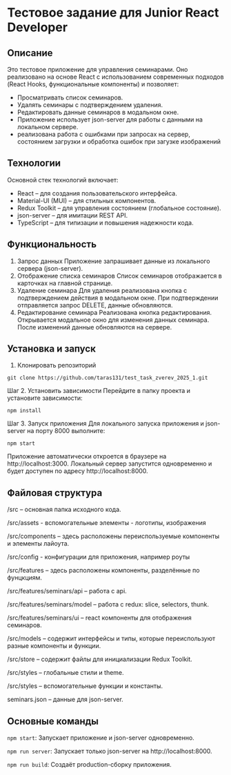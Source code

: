 # Тестовое задание для Junior React Developer

## Описание
Это тестовое приложение для управления семинарами. Оно реализовано на основе React с использованием современных подходов (React Hooks, функциональные компоненты) и позволяет:

- Просматривать список семинаров.
- Удалять семинары с подтверждением удаления.
- Редактировать данные семинаров в модальном окне.
- Приложение использует json-server для работы с данными на локальном сервере.
- реализована работа с ошибками при запросах на сервер, состоянием загрузки и обработка ошибок при загузке 
изображений

## Технологии
Основной стек технологий включает:

- React – для создания пользовательского интерфейса.
- Material-UI (MUI) – для стильных компонентов.
- Redux Toolkit – для управления состоянием (глобальное состояние).
- json-server – для имитации REST API.
- TypeScript – для типизации и повышения надежности кода.

## Функциональность

1. Запрос данных
   Приложение запрашивает данные из локального сервера (json-server).
2. Отображение списка семинаров
   Список семинаров отображается в карточках на главной странице.
3. Удаление семинара
   Для удаления реализована кнопка с подтверждением действия в модальном окне.
   При подтверждении отправляется запрос DELETE, данные обновляются.
4. Редактирование семинара
   Реализована кнопка редактирования.
   Открывается модальное окно для изменения данных семинара.
   После изменений данные обновляются на сервере.

## Установка и запуск

1. Клонировать репозиторий

`git clone https://github.com/taras131/test_task_zverev_2025_1.git`

Шаг 2. Установить зависимости
Перейдите в папку проекта и установите зависимости:

`npm install`


Шаг 3. Запуск приложения
Для локального запуска приложения и json-server на порту 8000 выполните:

`npm start`

Приложение автоматически откроется в браузере на http://localhost:3000.
Локальный сервер запустится одновременно и будет доступен по адресу http://localhost:8000.

## Файловая структура

/src – основная папка исходного кода.

/src/assets - вспомогательные элементы - логотипы, изображения

/src/components – здесь расположены переиспользуемые компоненты и элементы лайоута.

/src/config - конфигурации для приложения, например роуты

/src/features – здесь расположены компоненты, разделённые по фунцкциям.

/src/features/seminars/api – работа с api.

/src/features/seminars/model – работа с redux: slice, selectors, thunk.

/src/features/seminars/ui – react компоненты для отображения семинаров.

/src/models – содержит интерфейсы и типы, которые переиспользуют разные компоненты и функции.

/src/store – содержит файлы для инициализации Redux Toolkit.

/src/styles – глобальные стили и theme.

/src/styles – вспомогательные функции и константы.

seminars.json – данные для json-server.


## Основные команды
`npm start`: Запускает приложение и json-server одновременно.

`npm run server`: Запускает только json-server на http://localhost:8000.

`npm run build`: Создаёт production-сборку приложения.
